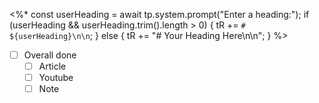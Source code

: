 <%*
const userHeading = await tp.system.prompt("Enter a heading:");
if (userHeading && userHeading.trim().length > 0) {
  tR += `# ${userHeading}\n\n`;
} else {
  tR += "# Your Heading Here\n\n";
}
%>
- [ ] Overall done
  - [ ] Article
  - [ ] Youtube
  - [ ] Note

